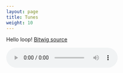```yaml
---
layout: page
title: Tunes
weight: 10
---
```



<p>Hello loop! <a href="/public/audio/loop1.bwproject" >Bitwig source</a></p>
<audio src="/public/audio/loop1.wav" loop="true" controls="true" autoplay>
  Your browser does not support the <code>audio</code> element.
</audio>
